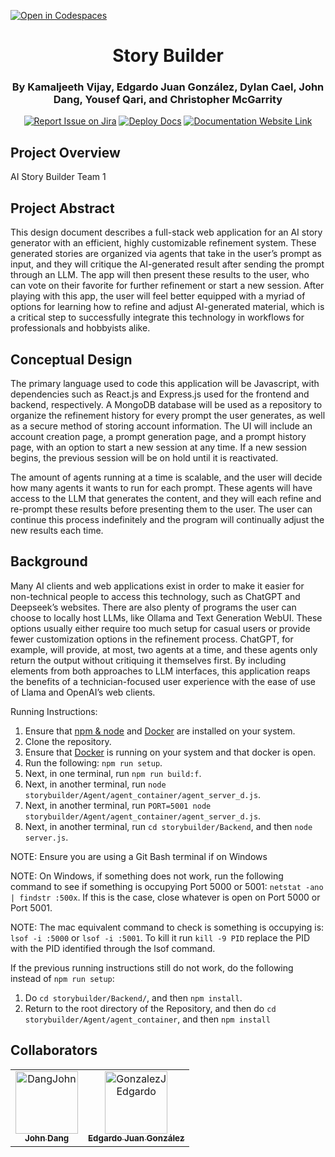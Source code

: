 [![Open in Codespaces](https://classroom.github.com/assets/launch-codespace-2972f46106e565e64193e422d61a12cf1da4916b45550586e14ef0a7c637dd04.svg)](https://classroom.github.com/open-in-codespaces?assignment_repo_id=17857627)
<div align="center">

# Story Builder
### By Kamaljeeth Vijay, Edgardo Juan González, Dylan Cael, John Dang, Yousef Qari, and Christopher McGarrity
[![Report Issue on Jira](https://img.shields.io/badge/Report%20Issues-Jira-0052CC?style=flat&logo=jira-software)](https://temple-cis-projects-in-cs.atlassian.net/jira/software/c/projects/SBTA/issues?jql=project%20%3D%20%22SBTA%22%20ORDER%20BY%20created%20DESC)
[![Deploy Docs](https://github.com/ApplebaumIan/tu-cis-4398-docs-template/actions/workflows/deploy.yml/badge.svg)](https://github.com/Capstone-Projects-2025-Spring/project-003-story-builder-team-1/actions/workflows/deploy.yml)
[![Documentation Website Link](https://img.shields.io/badge/-Documentation%20Website-brightgreen)](https://capstone-projects-2025-spring.github.io/project-003-story-builder-team-1/)


</div>

## Project Overview

AI Story Builder Team 1

## Project Abstract

This design document describes a full-stack web application for an AI story generator with an efficient, highly customizable refinement system. These generated stories are organized via agents that take in the user’s prompt as input, and they will critique the AI-generated result after sending the prompt through an LLM. The app will then present these results to the user, who can vote on their favorite for further refinement or start a new session. After playing with this app, the user will feel better equipped with a myriad of options for learning how to refine and adjust AI-generated material, which is a critical step to successfully integrate this technology in workflows for professionals and hobbyists alike.

## Conceptual Design

The primary language used to code this application will be Javascript, with dependencies such as React.js and Express.js used for the frontend and backend, respectively. A MongoDB database will be used as a repository to organize the refinement history for every prompt the user generates, as well as a secure method of storing account information. The UI will include an account creation page, a prompt generation page, and a prompt history page, with an option to start a new session at any time. If a new session begins, the previous session will be on hold until it is reactivated. 

The amount of agents running at a time is scalable, and the user will decide how many agents it wants to run for each prompt. These agents will have access to the LLM that generates the content, and they will each refine and re-prompt these results before presenting them to the user. The user can continue this process indefinitely and the program will continually adjust the new results each time.

## Background

Many AI clients and web applications exist in order to make it easier for non-technical people to access this technology, such as ChatGPT and Deepseek’s websites. There are also plenty of programs the user can choose to locally host LLMs, like Ollama and Text Generation WebUI. These options usually either require too much setup for casual users or provide fewer customization options in the refinement process. ChatGPT, for example, will provide, at most, two agents at a time, and these agents only return the output without critiquing it themselves first. By including elements from both approaches to LLM interfaces, this application reaps the benefits of a technician-focused user experience with the ease of use of Llama and OpenAI’s web clients.

Running Instructions:
1. Ensure that [npm & node](https://nodejs.org/en) and [Docker](https://www.docker.com/products/docker-desktop/) are installed on your system.
2. Clone the repository.
3. Ensure that [Docker](https://www.docker.com/products/docker-desktop/) is running on your system and that docker is open.
4. Run the following: ``npm run setup``.
5. Next, in one terminal, run ``npm run build:f``.
6. Next, in another terminal, run ``node storybuilder/Agent/agent_container/agent_server_d.js``.
7. Next, in another terminal, run ``PORT=5001 node storybuilder/Agent/agent_container/agent_server_d.js``.
8. Next, in another terminal, run ``cd storybuilder/Backend``, and then ``node server.js``.

NOTE: Ensure you are using a Git Bash terminal if on Windows

NOTE: On Windows, if something does not work, run the following command to see if something is occupying Port 5000 or 5001: ``netstat -ano | findstr :500x``. If this is the case, close whatever is open on Port 5000 or Port 5001. 

NOTE: The mac equivalent command to check is something is occupying is: ``lsof -i :5000`` or ``lsof -i :5001``.  To kill it run ``kill -9 PID`` replace the PID with the PID identified through the lsof command.

If the previous running instructions still do not work, do the following instead of ``npm run setup``:
1. Do ``cd storybuilder/Backend/``, and then ``npm install``.
2. Return to the root directory of the Repository, and then do ``cd storybuilder/Agent/agent_container``, and then ``npm install``

## Collaborators

[//]: # ( readme: collaborators -start )
<table>
<tr>
    <td align="center">
        <a href="https://github.com/JawnnyD">
            <img src="https://media.licdn.com/dms/image/v2/D5603AQFm7qBiz7RFJw/profile-displayphoto-shrink_800_800/profile-displayphoto-shrink_800_800/0/1677198760248?e=1745452800&v=beta&t=G1zs2Syy5fzCnQ5KwwJpphi0q95V1fuWplLmwP2-Nt4" width="100;" alt="DangJohn"/>
            <br />
            <sub><b>John Dang</b></sub>
        </a>
    </td>
    <td align="center">
        <a href="https://github.com/EdJuanGonzalez">
            <img src="https://avatars.githubusercontent.com/u/114366772?v=4" width="100;" alt="GonzalezJEdgardo"/>
            <br />
            <sub><b>Edgardo Juan González</b></sub>
        </a>
    </td></tr>
</table>

[//]: # ( readme: collaborators -end )
